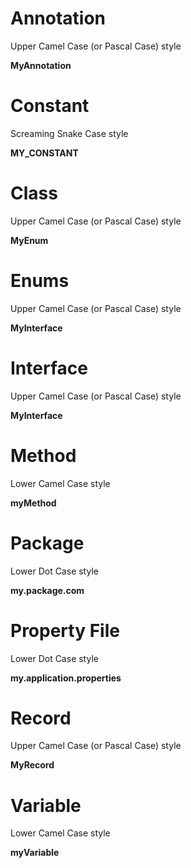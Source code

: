# Annotation
Upper Camel Case (or Pascal Case) style

**MyAnnotation**

# Constant
Screaming Snake Case style

**MY_CONSTANT**

# Class
Upper Camel Case (or Pascal Case) style

**MyEnum**

# Enums
Upper Camel Case (or Pascal Case) style

**MyInterface**

# Interface
Upper Camel Case (or Pascal Case) style

**MyInterface**

# Method
Lower Camel Case style

**myMethod**

# Package
Lower Dot Case style

**my.package.com**

# Property File
Lower Dot Case style

**my.application.properties**

# Record
Upper Camel Case (or Pascal Case) style

**MyRecord**

# Variable
Lower Camel Case style

**myVariable**
